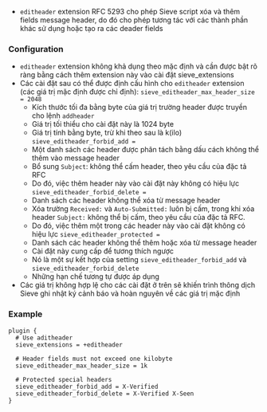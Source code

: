 - `editheader` extension RFC 5293 cho phép Sieve script xóa và thêm fields message header, do đó cho phép tương tác với các thành phần khác sử dụng hoặc tạo ra các deader fields
### Configuration
- `editheader` extension không khả dụng theo mặc định và cần được bật rõ ràng bằng cách thêm extension này vào cài đặt sieve_extensions
- Các cài đặt sau có thể được định cấu hình cho `editheader` extension (các giá trị mặc định được chỉ định):
`sieve_editheader_max_header_size = 2048`
  - Kích thước tối đa bằng byte của giá trị trường header được truyền cho lệnh `addheader`
  - Giá trị tối thiểu cho cài đặt này là 1024 byte
  - Giá trị tính bằng byte, trừ khi theo sau là k(ilo)
`sieve_editheader_forbid_add = `
  - Một danh sách các header được phân tách bằng dấu cách không thể thêm vào message header
  - Bổ sung `Subject`: không thể cấm header, theo yêu cầu của đặc tả RFC
  - Do đó, việc thêm header này vào cài đặt này không có hiệu lực
`sieve_editheader_forbid_delete = `
  - Danh sách các header không thể xóa từ message header
  - Xóa trường `Received:` và `Auto-Submitted:` luôn bị cấm, trong khi xóa header `Subject:` không thể bị cấm, theo yêu cầu của đặc tả RFC. 
  - Do đó, việc thêm một trong các header này vào cài đặt không có hiệu lực
`sieve_editheader_protected = `
  - Danh sách các header không thể thêm hoặc xóa từ message header
  - Cài đặt này cung cấp để tương thích ngược
  - Nó là một sự kết hợp của setting `sieve_editheader_forbid_add` và `sieve_editheader_forbid_delete`
  - Những hạn chế tương tự được áp dụng
- Các giá trị không hợp lệ cho các cài đặt ở trên sẽ khiến trình thông dịch Sieve ghi nhật ký cảnh báo và hoàn nguyên về các giá trị mặc định
### Example
  ```
  plugin {
    # Use aditheader
    sieve_extensions = +editheader
    
    # Header fields must not exceed one kilobyte
    sieve_editheader_max_header_size = 1k
    
    # Protected special headers
    sieve_editheader_forbid_add = X-Verified
    sieve_editheader_forbid_delete = X-Verified X-Seen
  }
  ```
